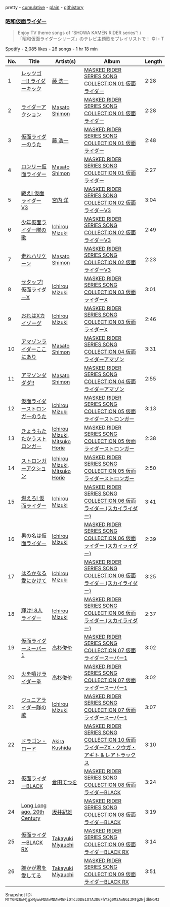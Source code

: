 pretty - [cumulative](/playlists/cumulative/37i9dQZF1DX6w9umnoLA0o.md) - [plain](/playlists/plain/37i9dQZF1DX6w9umnoLA0o) - [githistory](https://github.githistory.xyz/mackorone/spotify-playlist-archive/blob/main/playlists/plain/37i9dQZF1DX6w9umnoLA0o)

### [昭和仮面ライダー](https://open.spotify.com/playlist/37i9dQZF1DX6w9umnoLA0o)

> Enjoy TV theme songs of “SHOWA KAMEN RIDER series”! /<br/>「昭和仮面ライダーシリーズ」のテレビ主題歌をプレイリストで！ ©I・T

[Spotify](https://open.spotify.com/user/spotify) - 2,085 likes - 26 songs - 1 hr 18 min

| No. | Title | Artist(s) | Album | Length |
|---|---|---|---|---|
| 1 | [レッツゴー!! ライダーキック](https://open.spotify.com/track/7leRfHSyLVuHAkz8h2HP33) | [藤 浩一](https://open.spotify.com/artist/1Y7LUmbe67CdRTQqCfhPcB) | [MASKED RIDER SERIES SONG COLLECTION 01 仮面ライダー](https://open.spotify.com/album/73Ro1PymA7h3q2AMqxl99c) | 2:28 |
| 2 | [ライダーアクション](https://open.spotify.com/track/6QfxiFb0c5Q0s0dZxwTlJs) | [Masato Shimon](https://open.spotify.com/artist/5ES02KVLUnaCsbcZAm27zZ) | [MASKED RIDER SERIES SONG COLLECTION 01 仮面ライダー](https://open.spotify.com/album/73Ro1PymA7h3q2AMqxl99c) | 2:28 |
| 3 | [仮面ライダーのうた](https://open.spotify.com/track/2Xj6Jc7nRtSe8x1bkcm2G9) | [藤 浩一](https://open.spotify.com/artist/1Y7LUmbe67CdRTQqCfhPcB) | [MASKED RIDER SERIES SONG COLLECTION 01 仮面ライダー](https://open.spotify.com/album/73Ro1PymA7h3q2AMqxl99c) | 2:48 |
| 4 | [ロンリー仮面ライダー](https://open.spotify.com/track/5cPS7zcN9he0KpKS8Kc7tW) | [Masato Shimon](https://open.spotify.com/artist/5ES02KVLUnaCsbcZAm27zZ) | [MASKED RIDER SERIES SONG COLLECTION 01 仮面ライダー](https://open.spotify.com/album/73Ro1PymA7h3q2AMqxl99c) | 2:27 |
| 5 | [戦え! 仮面ライダーV3](https://open.spotify.com/track/6lZ1Q1QSxaJJUhUKgDIDog) | [宮内 洋](https://open.spotify.com/artist/2Lx8qLkKOOwUSP6qgtXaiG) | [MASKED RIDER SERIES SONG COLLECTION 02 仮面ライダーV3](https://open.spotify.com/album/7BW94wwWxY9ffv9j3mmt75) | 3:04 |
| 6 | [少年仮面ライダー隊の歌](https://open.spotify.com/track/0obh59NL1TurSqWO0Mp1vv) | [Ichirou Mizuki](https://open.spotify.com/artist/7EhMQ6pNrTq7r9IlIxqG24) | [MASKED RIDER SERIES SONG COLLECTION 02 仮面ライダーV3](https://open.spotify.com/album/7BW94wwWxY9ffv9j3mmt75) | 2:49 |
| 7 | [走れハリケーン](https://open.spotify.com/track/2ZMRwEIkWyPOsOkcTnwfvc) | [Masato Shimon](https://open.spotify.com/artist/5ES02KVLUnaCsbcZAm27zZ) | [MASKED RIDER SERIES SONG COLLECTION 02 仮面ライダーV3](https://open.spotify.com/album/7BW94wwWxY9ffv9j3mmt75) | 2:23 |
| 8 | [セタップ! 仮面ライダーX](https://open.spotify.com/track/0iPxhwpDtXvtoXekfNzEvZ) | [Ichirou Mizuki](https://open.spotify.com/artist/7EhMQ6pNrTq7r9IlIxqG24) | [MASKED RIDER SERIES SONG COLLECTION 03 仮面ライダーX](https://open.spotify.com/album/1BDgBFymjR5X4DDMxEjAVI) | 3:01 |
| 9 | [おれはXカイゾーグ](https://open.spotify.com/track/78n3skSHxpb3R2UcNdrCDl) | [Ichirou Mizuki](https://open.spotify.com/artist/7EhMQ6pNrTq7r9IlIxqG24) | [MASKED RIDER SERIES SONG COLLECTION 03 仮面ライダーX](https://open.spotify.com/album/1BDgBFymjR5X4DDMxEjAVI) | 2:46 |
| 10 | [アマゾンライダーここにあり](https://open.spotify.com/track/3Z1zvHRHpGY8FPaquf6eXd) | [Masato Shimon](https://open.spotify.com/artist/5ES02KVLUnaCsbcZAm27zZ) | [MASKED RIDER SERIES SONG COLLECTION 04 仮面ライダーアマゾン](https://open.spotify.com/album/2D6A5SYuycmsq79gIM1UaM) | 3:31 |
| 11 | [アマゾンダダダ!!](https://open.spotify.com/track/3fII83uD9gowEzvbH8HKqa) | [Masato Shimon](https://open.spotify.com/artist/5ES02KVLUnaCsbcZAm27zZ) | [MASKED RIDER SERIES SONG COLLECTION 04 仮面ライダーアマゾン](https://open.spotify.com/album/2D6A5SYuycmsq79gIM1UaM) | 2:55 |
| 12 | [仮面ライダーストロンガーのうた](https://open.spotify.com/track/0jvqW0vTW7tCjDHfh06d2x) | [Ichirou Mizuki](https://open.spotify.com/artist/7EhMQ6pNrTq7r9IlIxqG24) | [MASKED RIDER SERIES SONG COLLECTION 05 仮面ライダーストロンガー](https://open.spotify.com/album/2frocZ6tctpcZ9dsb7bGLa) | 3:13 |
| 13 | [きょうもたたかうストロンガー](https://open.spotify.com/track/2Tuv4WzC74NPzw3gdV0k7t) | [Ichirou Mizuki](https://open.spotify.com/artist/7EhMQ6pNrTq7r9IlIxqG24), [Mitsuko Horie](https://open.spotify.com/artist/7pacWk2FN7ZpJ7XwRk5vTZ) | [MASKED RIDER SERIES SONG COLLECTION 05 仮面ライダーストロンガー](https://open.spotify.com/album/2frocZ6tctpcZ9dsb7bGLa) | 2:38 |
| 14 | [ストロンガーアクション](https://open.spotify.com/track/479Z4thcxJPQvG90jPGrS6) | [Ichirou Mizuki](https://open.spotify.com/artist/7EhMQ6pNrTq7r9IlIxqG24), [Mitsuko Horie](https://open.spotify.com/artist/7pacWk2FN7ZpJ7XwRk5vTZ) | [MASKED RIDER SERIES SONG COLLECTION 05 仮面ライダーストロンガー](https://open.spotify.com/album/2frocZ6tctpcZ9dsb7bGLa) | 2:50 |
| 15 | [燃えろ! 仮面ライダー](https://open.spotify.com/track/7sVlJOdfF9HmlPrZWzAxWg) | [Ichirou Mizuki](https://open.spotify.com/artist/7EhMQ6pNrTq7r9IlIxqG24) | [MASKED RIDER SERIES SONG COLLECTION 06 仮面ライダー \(スカイライダー\)](https://open.spotify.com/album/48ZvOCbsDZvfXSBGH0Gm4F) | 3:41 |
| 16 | [男の名は仮面ライダー](https://open.spotify.com/track/1p2z61rinoalaEIk3dNmon) | [Ichirou Mizuki](https://open.spotify.com/artist/7EhMQ6pNrTq7r9IlIxqG24) | [MASKED RIDER SERIES SONG COLLECTION 06 仮面ライダー \(スカイライダー\)](https://open.spotify.com/album/48ZvOCbsDZvfXSBGH0Gm4F) | 2:39 |
| 17 | [はるかなる愛にかけて](https://open.spotify.com/track/6oSHn76m8Wi0o0kFXC43AO) | [Ichirou Mizuki](https://open.spotify.com/artist/7EhMQ6pNrTq7r9IlIxqG24) | [MASKED RIDER SERIES SONG COLLECTION 06 仮面ライダー \(スカイライダー\)](https://open.spotify.com/album/48ZvOCbsDZvfXSBGH0Gm4F) | 3:25 |
| 18 | [輝け! 8人ライダー](https://open.spotify.com/track/0Z7Xy7NhZCr9H4zDJbQ8ws) | [Ichirou Mizuki](https://open.spotify.com/artist/7EhMQ6pNrTq7r9IlIxqG24) | [MASKED RIDER SERIES SONG COLLECTION 06 仮面ライダー \(スカイライダー\)](https://open.spotify.com/album/48ZvOCbsDZvfXSBGH0Gm4F) | 2:37 |
| 19 | [仮面ライダースーパー1](https://open.spotify.com/track/4KROTYWsQywGvR1kgC6yY6) | [高杉俊价](https://open.spotify.com/artist/0TmL7vdllK6x6N0deIERCb) | [MASKED RIDER SERIES SONG COLLECTION 07 仮面ライダースーパー1](https://open.spotify.com/album/0wB59sKgolQJBLVh13oCgw) | 3:02 |
| 20 | [火を噴けライダー拳](https://open.spotify.com/track/7oyxVSDOUJYoSkFSHQnE1m) | [高杉俊价](https://open.spotify.com/artist/0TmL7vdllK6x6N0deIERCb) | [MASKED RIDER SERIES SONG COLLECTION 07 仮面ライダースーパー1](https://open.spotify.com/album/0wB59sKgolQJBLVh13oCgw) | 3:02 |
| 21 | [ジュニアライダー隊の歌](https://open.spotify.com/track/27PzRsT0byJNbSxhOt8IEp) | [Ichirou Mizuki](https://open.spotify.com/artist/7EhMQ6pNrTq7r9IlIxqG24) | [MASKED RIDER SERIES SONG COLLECTION 07 仮面ライダースーパー1](https://open.spotify.com/album/0wB59sKgolQJBLVh13oCgw) | 3:07 |
| 22 | [ドラゴン・ロード](https://open.spotify.com/track/6GkBxBmpdTLC9GaQ4fWzHX) | [Akira Kushida](https://open.spotify.com/artist/0bSMYtPqoMqQoRNtZLoqMD) | [MASKED RIDER SERIES SONG COLLECTION 10 仮面ライダーZX・クウガ・アギト & レアトラックス](https://open.spotify.com/album/7cdhPQ5ikPyO2a0TqfVLKM) | 3:10 |
| 23 | [仮面ライダーBLACK](https://open.spotify.com/track/1Z7WqTtH50eJQH5ZYttEct) | [倉田てつを](https://open.spotify.com/artist/2ZK71jraAocRq9xjX60eMd) | [MASKED RIDER SERIES SONG COLLECTION 08 仮面ライダーBLACK](https://open.spotify.com/album/2lfEONrQTH2GxKRpUeSVq0) | 3:24 |
| 24 | [Long Long ago, 20th Century](https://open.spotify.com/track/2PYHHcr0NrPrrMmsHzKeQP) | [坂井紀雄](https://open.spotify.com/artist/71YuQRbQ8sZFijOLXqLofR) | [MASKED RIDER SERIES SONG COLLECTION 08 仮面ライダーBLACK](https://open.spotify.com/album/2lfEONrQTH2GxKRpUeSVq0) | 3:19 |
| 25 | [仮面ライダーBLACK RX](https://open.spotify.com/track/1i6RFBmLejZA2AylUrJm7c) | [Takayuki Miyauchi](https://open.spotify.com/artist/12sIh1TmRrY9dX59XA4D71) | [MASKED RIDER SERIES SONG COLLECTION 09 仮面ライダーBLACK RX](https://open.spotify.com/album/7htZpxhxMlud3SZpD0M2r7) | 3:14 |
| 26 | [誰かが君を愛してる](https://open.spotify.com/track/6p6duCsr6a7xGY1PdlCWSV) | [Takayuki Miyauchi](https://open.spotify.com/artist/12sIh1TmRrY9dX59XA4D71) | [MASKED RIDER SERIES SONG COLLECTION 09 仮面ライダーBLACK RX](https://open.spotify.com/album/7htZpxhxMlud3SZpD0M2r7) | 3:51 |

Snapshot ID: `MTY0NzUwMjgxMywwMDAwMDAwMGFiOTc3ODE1OTA3OGFhYzg0MzAwNGI3MTg2NjdhNGM3`
